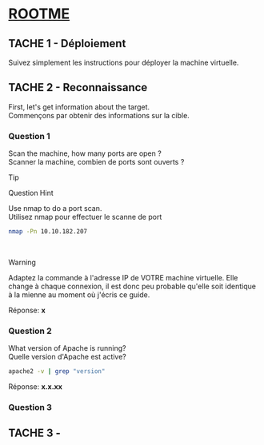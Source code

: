 # **[ROOTME](https://tryhackme.com/r/room/rrootme)**

## TACHE 1 - Déploiement

Suivez simplement les instructions pour déployer la machine virtuelle.

## TACHE 2 - Reconnaissance

First, let's get information about the target.
<br>Commençons par obtenir des informations sur la cible.

### Question 1

Scan the machine, how many ports are open ?
<br>Scanner la machine, combien de ports sont ouverts ?

> [!TIP]
> Question Hint
>
> Use nmap to do a port scan.
> <br>Utilisez nmap pour effectuer le scanne de port


```bash
nmap -Pn 10.10.182.207
```

<br>

> [!WARNING]
> Adaptez la commande à l'adresse IP de VOTRE machine virtuelle. Elle change à chaque connexion, il est donc peu probable qu'elle soit identique à la mienne au moment où j'écris ce guide.

Réponse: <b>x</b>

### Question 2

What version of Apache is running?
<br>Quelle version d'Apache est active?

```bash
apache2 -v | grep "version"
```
Réponse: <b>x.x.xx</b>

### Question 3

## TACHE 3 - 